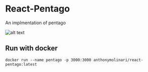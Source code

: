 # React-Pentago

An implmentation of pentago

![alt text](https://github.com/anthonymolinari/react-pentago/blob/main/pentago-screenshot.png?raw=true)

## Run with docker
```
docker run --name pentago -p 3000:3000 anthonymolinari/react-pentago:latest
```